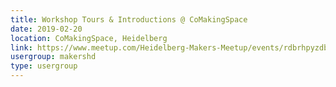 ```yaml
---
title: Workshop Tours & Introductions @ CoMakingSpace
date: 2019-02-20
location: CoMakingSpace, Heidelberg
link: https://www.meetup.com/Heidelberg-Makers-Meetup/events/rdbrhpyzdbbc/
usergroup: makershd
type: usergroup
---
```

